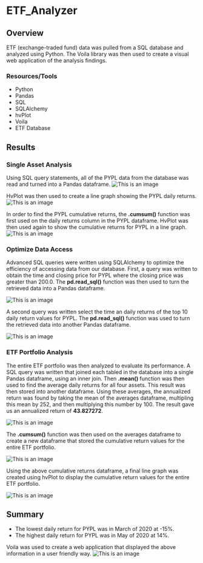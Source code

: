 # ETF_Analyzer
## Overview
ETF (exchange-traded fund) data was pulled from a SQL database and analyzed using Python. The Voila library was then used to create a visual web application of the analysis findings. 

### Resources/Tools
- Python
- Pandas
- SQL
- SQLAlchemy
- hvPlot
- Voila
- ETF Database

## Results
### Single Asset Analysis
Using SQL query statements, all of the PYPL data from the database was read and turned into a Pandas dataframe.
![This is an image](https://github.com/dsilvaggio/ETF_Analyzer/blob/main/Resources/Screen%20Shot%202022-08-10%20at%209.00.29%20AM.png)

HvPlot was then used to create a line graph showing the PYPL daily returns. 
![This is an image](https://github.com/dsilvaggio/ETF_Analyzer/blob/main/Resources/Screen%20Shot%202022-08-10%20at%209.00.54%20AM.png)

In order to find the PYPL cumulative returns, the **.cumsum()** function was first used on the daily returns column in the PYPL dataframe. HvPlot was then used again to show the cumulative returns for PYPL in a line graph. 
![This is an image](https://github.com/dsilvaggio/ETF_Analyzer/blob/main/Resources/Screen%20Shot%202022-08-10%20at%209.01.01%20AM.png)


### Optimize Data Access
Advanced SQL queries were written using SQLAlchemy to optimize the efficiency of accessing data from our database. First, a query was written to obtain the time and closing price for PYPL where the closing price was greater than 200.0. The **pd.read_sql()** function was then used to turn the retrieved data into a Pandas dataframe.

![This is an image](https://github.com/dsilvaggio/ETF_Analyzer/blob/main/Resources/Screen%20Shot%202022-08-10%20at%209.06.53%20AM.png)

A second query was written select the time an daily returns of the top 10 daily return values for PYPL. The **pd.read_sql()** function was used to turn the retrieved data into another Pandas dataframe.

![This is an image](https://github.com/dsilvaggio/ETF_Analyzer/blob/main/Resources/Screen%20Shot%202022-08-10%20at%209.07.01%20AM.png)

### ETF Portfolio Analysis
The entire ETF portfolio was then analyzed to evaluate its performance. A SQL query was written that joined each tabled in the database into a single Pandas dataframe, using an inner join. Then **.mean()** function was then used to find the average daily returns for all four assets. This result was then stored into another dataframe. Using these averages, the annualized return was found by taking the mean of the averages dataframe, multipling this mean by 252, and then multiplying this number by 100. The result gave us an annualized return of **43.827272**.

![This is an image](https://github.com/dsilvaggio/ETF_Analyzer/blob/main/Resources/Screen%20Shot%202022-08-10%20at%209.31.29%20AM.png)

The **.cumsum()** function was then used on the averages dataframe to create a new dataframe that stored the cumulative return values for the entire ETF portfolio.

![This is an image](https://github.com/dsilvaggio/ETF_Analyzer/blob/main/Resources/Screen%20Shot%202022-08-10%20at%209.27.39%20AM.png)

Using the above cumulative returns dataframe, a final line graph was created using hvPlot to display the cumulative return values for the entire ETF portfolio.

![This is an image](https://github.com/dsilvaggio/ETF_Analyzer/blob/main/Resources/Screen%20Shot%202022-08-10%20at%209.27.49%20AM.png)

## Summary
- The lowest daily return for PYPL was in March of 2020 at -15%.
- The highest daily return for PYPL was in May of 2020 at 14%.


Voila was used to create a web application that displayed the above information in a user friendly way. 
![This is an image](https://github.com/dsilvaggio/ETF_Analyzer/blob/main/Resources/Screen%20Shot%202022-08-09%20at%202.58.14%20PM.png)
